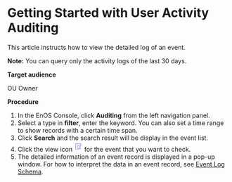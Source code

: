 # Getting Started with User Activity Auditing

This article instructs how to view the detailed log of an event.

**Note:** You can query only the activity logs of the last 30 days.


**Target audience**

OU Owner

**Procedure**

1. In the EnOS Console, click **Auditing** from the left navigation panel.
2. Select a type in **filter**, enter the keyword. You can also set a time range to show records with a certain time span.
3. Click **Search** and the search result will be display in the event list.
4. Click the view icon ![Image](../media/view_icon.png) for the event that you want to check.
5. The detailed information of an event record is displayed in a pop-up window. For how to interpret the data in an event record, see [Event Log Schema](log_details).

